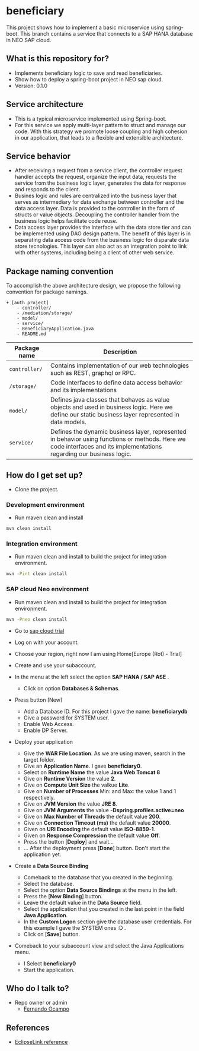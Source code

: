 # beneficiary

This project shows how to implement a basic microservice using spring-boot. This branch contains a service that connects to a SAP HANA database in NEO SAP cloud.

## What is this repository for?

* Implements beneficiary logic to save and read beneficiaries. 
* Show how to deploy a spring-boot project in NEO sap cloud.
* Version: 0.1.0

## Service architecture

* This is a typical microservice implemented using Spring-boot.
* For this service we apply multi-layer pattern to struct and manage our code. With this strategy we promote loose coupling and high cohesion in our application, that leads to a flexible and extensible architecture.

## Service behavior

* After receiving a request from a service client, the controller request handler accepts the request, organize the input data, requests the service from the business logic layer, generates the data for response and responds to the client.
* Busines logic and rules are centralized into the business layer that serves as intermediary for data exchange between controller and the data access layer. Data is provided to the controller in the form of structs or value objects. Decoupling the controller handler from the business logic helps facilitate code reuse.
* Data access layer provides the interface with the data store tier and can be implemented using DAO design pattern. The benefit of this layer is in separating data access code from the business logic for disparate data store tecnologies. This layer can also act as an integration point to link with other systems, including being a client of other web service.

## Package naming convention

To accomplish the above architecture design, we propose the following convention for package namings.

```
+ [auth project]
    - controller/
    - /mediation/storage/
    - model/
    - service/
    - BeneficiaryApplication.java
    - README.md
```

| Package name  | Description                                                                  |
| ------------- | ---------------------------------------------------------------------------- |
| `controller/` | Contains implementation of our web technologies such as REST, graphql or RPC.|
| `/storage/`   | Code interfaces to define data access behavior and its implementations                   |
| `model/`      | Defines java classes that behaves as value objects and used in business logic. Here we define our static business layer represented in data models. |
| `service/`    | Defines the dynamic business layer, represented in behavior using functions or methods. Here we code interfaces and its implementations regarding our business logic.         |

## How do I get set up?

* Clone the project.

### Development environment

* Run maven clean and install

```bash
mvn clean install
```

### Integration environment

* Run maven clean and install to build the project for integration environment.

```bash
mvn -Pint clean install
```

### SAP cloud Neo environment

* Run maven clean and install to build the project for integration environment.

```bash
mvn -Pneo clean install
```

* Go to [sap cloud trial](https://account.hanatrial.ondemand.com/)

* Log on with your account.

* Choose your region, right now I am using Home[Europe (Rot) - Trial]

* Create and use your subaccount.

* In the menu at the left select the option **SAP HANA / SAP ASE** .
    
    * Click on option **Databases & Schemas**.

* Press button [New]

    * Add a Database ID. For this project I gave the name: **beneficiarydb**
    * Give a password for SYSTEM user.
    * Enable Web Access.
    * Enable DP Server.

* Deploy your application

    * Give the **WAR File Location**. As we are using maven, search in the target folder.
    * Give an **Application Name**. I gave **beneficiary0**.
    * Select on **Runtime Name** the value **Java Web Tomcat 8**
    * Give on **Runtime Version** the value **2**.
    * Give on **Compute Unit Size** the valkue **Lite**.
    * Give on **Number of Processes** Min: and Max: the value 1 and 1 respectively.
    * Give on **JVM Version** the value **JRE 8**.
    * Give on **JVM Arguments** the value **-Dspring.profiles.active=neo**
    * Give on **Max Number of Threads** the default value **200**.
    * Give on **Connection Timeout (ms)** the default value **20000**.
    * Given on **URI Encoding** the default value **ISO-8859-1**.
    * Given on **Response Compression** the default value **Off**.
    * Press the button [**Deploy**] and wait...
    * ... After the deployment press [**Done**] button. Don't start the application yet.

* Create a **Data Source Binding**

    * Comeback to the database that you created in the beginning.
    * Select the database.
    * Select the option **Data Source Bindings** at the menu in the left.
    * Press the [**New Binding**] button.
    * Leave the default value in the **Data Source** field. <default>
    * Select the application that you created in the last point in the field **Java Application**.
    * In the **Custom Logon** section give the database user credentials. For this example I gave the SYSTEM ones :D .
    * Click on [**Save**] button.

* Comeback to your subaccount view and select the Java Applications menu.

    * I Select **beneficiary0**
    * Start the application.
 

## Who do I talk to?

* Repo owner or admin
    * [Fernando Ocampo](https://github.com/fernandoocampo)

## References

* [EclipseLink reference](http://www.eclipse.org/eclipselink/documentation/2.4/jpa/extensions/p_target_database.htm)


